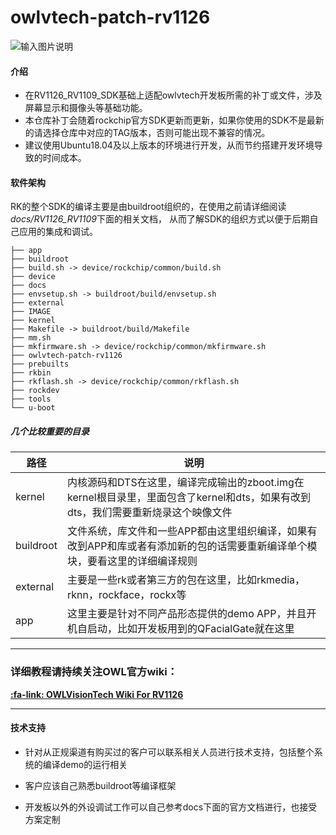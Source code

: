 # owlvtech-patch-rv1126
![输入图片说明](https://images.gitee.com/uploads/images/2020/1014/145934_db7bdda6_8044273.png "facialgate.png")
#### 介绍
- 在RV1126_RV1109_SDK基础上适配owlvtech开发板所需的补丁或文件，涉及屏幕显示和摄像头等基础功能。  
- 本仓库补丁会随着rockchip官方SDK更新而更新，如果你使用的SDK不是最新的请选择仓库中对应的TAG版本，否则可能出现不兼容的情况。  
- 建议使用Ubuntu18.04及以上版本的环境进行开发，从而节约搭建开发环境导致的时间成本。

#### 软件架构
RK的整个SDK的编译主要是由buildroot组织的，在使用之前请详细阅读*docs/RV1126_RV1109*下面的相关文档，
从而了解SDK的组织方式以便于后期自己应用的集成和调试。

    ├── app
    ├── buildroot
    ├── build.sh -> device/rockchip/common/build.sh
    ├── device
    ├── docs
    ├── envsetup.sh -> buildroot/build/envsetup.sh
    ├── external
    ├── IMAGE
    ├── kernel
    ├── Makefile -> buildroot/build/Makefile
    ├── mm.sh
    ├── mkfirmware.sh -> device/rockchip/common/mkfirmware.sh
    ├── owlvtech-patch-rv1126
    ├── prebuilts
    ├── rkbin
    ├── rkflash.sh -> device/rockchip/common/rkflash.sh
    ├── rockdev
    ├── tools
    └── u-boot

##### 几个比较重要的目录
| 路径        | 说明 |
|-----------|----|
| kernel    | 内核源码和DTS在这里，编译完成输出的zboot.img在kernel根目录里，里面包含了kernel和dts，如果有改到dts，我们需要重新烧录这个映像文件   |
| buildroot | 文件系统，库文件和一些APP都由这里组织编译，如果有改到APP和库或者有添加新的包的话需要重新编译单个模块，要看这里的详细编译规则  |
| external  | 主要是一些rk或者第三方的包在这里，比如rkmedia，rknn，rockface，rockx等   |
| app       | 这里主要是针对不同产品形态提供的demo APP，并且开机自启动，比如开发板用到的QFacialGate就在这里  |

----------

### 详细教程请持续关注OWL官方wiki：

 **[ :fa-link: OWLVisionTech Wiki For RV1126](https://gitee.com/owlvisiontech/owlvtech-patch-rv1126/wikis)** 

----------

#### 技术支持



- 针对从正规渠道有购买过的客户可以联系相关人员进行技术支持，包括整个系统的编译demo的运行相关

- 客户应该自己熟悉buildroot等编译框架

- 开发板以外的外设调试工作可以自己参考docs下面的官方文档进行，也接受方案定制 
